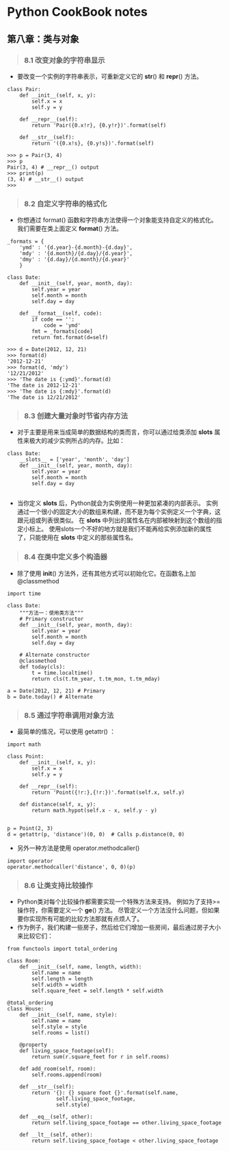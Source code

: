 # Python CookBook notes

## 第八章：类与对象

>### 8.1 改变对象的字符串显示
* 要改变一个实例的字符串表示，可重新定义它的 __str__() 和 __repr__() 方法。
```
class Pair:
    def __init__(self, x, y):
        self.x = x
        self.y = y

    def __repr__(self):
        return 'Pair({0.x!r}, {0.y!r})'.format(self)

    def __str__(self):
        return '({0.x!s}, {0.y!s})'.format(self)

>>> p = Pair(3, 4)
>>> p
Pair(3, 4) # __repr__() output
>>> print(p)
(3, 4) # __str__() output
>>>

```

>### 8.2 自定义字符串的格式化
* 你想通过 format() 函数和字符串方法使得一个对象能支持自定义的格式化。我们需要在类上面定义 __format__() 方法。

```
_formats = {
    'ymd' : '{d.year}-{d.month}-{d.day}',
    'mdy' : '{d.month}/{d.day}/{d.year}',
    'dmy' : '{d.day}/{d.month}/{d.year}'
    }

class Date:
    def __init__(self, year, month, day):
        self.year = year
        self.month = month
        self.day = day

    def __format__(self, code):
        if code == '':
            code = 'ymd'
        fmt = _formats[code]
        return fmt.format(d=self)

>>> d = Date(2012, 12, 21)
>>> format(d)
'2012-12-21'
>>> format(d, 'mdy')
'12/21/2012'
>>> 'The date is {:ymd}'.format(d)
'The date is 2012-12-21'
>>> 'The date is {:mdy}'.format(d)
'The date is 12/21/2012'

```

>### 8.3 创建大量对象时节省内存方法

* 对于主要是用来当成简单的数据结构的类而言，你可以通过给类添加 __slots__ 属性来极大的减少实例所占的内存。比如：
```
class Date:
    __slots__ = ['year', 'month', 'day']
    def __init__(self, year, month, day):
        self.year = year
        self.month = month
        self.day = day


```
* 当你定义 __slots__ 后，Python就会为实例使用一种更加紧凑的内部表示。 实例通过一个很小的固定大小的数组来构建，而不是为每个实例定义一个字典，这跟元组或列表很类似。 在 __slots__ 中列出的属性名在内部被映射到这个数组的指定小标上。 使用slots一个不好的地方就是我们不能再给实例添加新的属性了，只能使用在 __slots__ 中定义的那些属性名。

>### 8.4 在类中定义多个构造器

* 除了使用 __init__() 方法外，还有其他方式可以初始化它。在函数名上加@classmethod

```
import time

class Date:
    """方法一：使用类方法"""
    # Primary constructor
    def __init__(self, year, month, day):
        self.year = year
        self.month = month
        self.day = day

    # Alternate constructor
    @classmethod
    def today(cls):
        t = time.localtime()
        return cls(t.tm_year, t.tm_mon, t.tm_mday)

a = Date(2012, 12, 21) # Primary
b = Date.today() # Alternate
```

>### 8.5 通过字符串调用对象方法

* 最简单的情况，可以使用 getattr() ：
```
import math

class Point:
    def __init__(self, x, y):
        self.x = x
        self.y = y

    def __repr__(self):
        return 'Point({!r:},{!r:})'.format(self.x, self.y)

    def distance(self, x, y):
        return math.hypot(self.x - x, self.y - y)


p = Point(2, 3)
d = getattr(p, 'distance')(0, 0)  # Calls p.distance(0, 0)
```

* 另外一种方法是使用 operator.methodcaller()
```
import operator
operator.methodcaller('distance', 0, 0)(p)
```

>### 8.6 让类支持比较操作

* Python类对每个比较操作都需要实现一个特殊方法来支持。 例如为了支持>=操作符，你需要定义一个 __ge__() 方法。 尽管定义一个方法没什么问题，但如果要你实现所有可能的比较方法那就有点烦人了。
* 作为例子，我们构建一些房子，然后给它们增加一些房间，最后通过房子大小来比较它们：

```
from functools import total_ordering

class Room:
    def __init__(self, name, length, width):
        self.name = name
        self.length = length
        self.width = width
        self.square_feet = self.length * self.width

@total_ordering
class House:
    def __init__(self, name, style):
        self.name = name
        self.style = style
        self.rooms = list()

    @property
    def living_space_footage(self):
        return sum(r.square_feet for r in self.rooms)

    def add_room(self, room):
        self.rooms.append(room)

    def __str__(self):
        return '{}: {} square foot {}'.format(self.name,
                self.living_space_footage,
                self.style)

    def __eq__(self, other):
        return self.living_space_footage == other.living_space_footage

    def __lt__(self, other):
        return self.living_space_footage < other.living_space_footage
```



